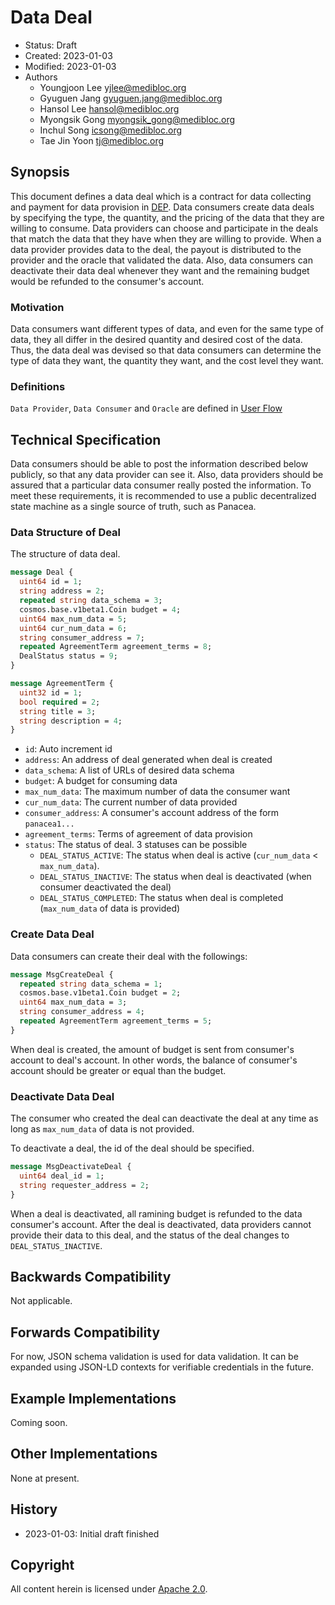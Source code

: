 # Data Deal

- Status: Draft
- Created: 2023-01-03
- Modified: 2023-01-03
- Authors
  - Youngjoon Lee <yjlee@medibloc.org>
  - Gyuguen Jang <gyuguen.jang@medibloc.org>
  - Hansol Lee <hansol@medibloc.org>
  - Myongsik Gong <myongsik_gong@medibloc.org>
  - Inchul Song <icsong@medibloc.org>
  - Tae Jin Yoon <tj@medibloc.org>


## Synopsis

This document defines a data deal which is a contract for data collecting and payment for data provision in [DEP](../../1-users/3-data-exchange/0-about-dep.md).
Data consumers create data deals by specifying the type, the quantity, and the pricing of the data that they are willing to consume.
Data providers can choose and participate in the deals that match the data that they have when they are willing to provide.
When a data provider provides data to the deal, the payout is distributed to the provider and the oracle that validated the data.
Also, data consumers can deactivate their data deal whenever they want and the remaining budget would be refunded to the consumer's account.

### Motivation

Data consumers want different types of data, and even for the same type of data, they all differ in the desired quantity and desired cost of the data. 
Thus, the data deal was devised so that data consumers can determine the type of data they want, the quantity they want, and the cost level they want.

### Definitions

`Data Provider`, `Data Consumer` and `Oracle` are defined in [User Flow](./1-user-flow.md)

## Technical Specification

Data consumers should be able to post the information described below publicly, so that any data provider can see it. 
Also, data providers should be assured that a particular data consumer really posted the information. 
To meet these requirements, it is recommended to use a public decentralized state machine as a single source of truth, such as Panacea.

### Data Structure of Deal

The structure of data deal.

```proto
message Deal {
  uint64 id = 1;
  string address = 2;
  repeated string data_schema = 3;
  cosmos.base.v1beta1.Coin budget = 4;
  uint64 max_num_data = 5;
  uint64 cur_num_data = 6;
  string consumer_address = 7;
  repeated AgreementTerm agreement_terms = 8;
  DealStatus status = 9;
}

message AgreementTerm {
  uint32 id = 1;
  bool required = 2;
  string title = 3;
  string description = 4;
}
```

- `id`: Auto increment id
- `address`: An address of deal generated when deal is created
- `data_schema`: A list of URLs of desired data schema
- `budget`: A budget for consuming data
- `max_num_data`: The maximum number of data the consumer want
- `cur_num_data`: The current number of data provided
- `consumer_address`: A consumer's account address of the form `panacea1...`
- `agreement_terms`: Terms of agreement of data provision
- `status`: The status of deal. 3 statuses can be possible
  - `DEAL_STATUS_ACTIVE`: The status when deal is active (`cur_num_data` < `max_num_data`).  
  - `DEAL_STATUS_INACTIVE`: The status when deal is deactivated (when consumer deactivated the deal)
  - `DEAL_STATUS_COMPLETED`: The status when deal is completed (`max_num_data` of data is provided)

### Create Data Deal

Data consumers can create their deal with the followings:

```proto
message MsgCreateDeal {
  repeated string data_schema = 1;
  cosmos.base.v1beta1.Coin budget = 2;
  uint64 max_num_data = 3;
  string consumer_address = 4;
  repeated AgreementTerm agreement_terms = 5;
}
```

When deal is created, the amount of budget is sent from consumer's account to deal's account.
In other words, the balance of consumer's account should be greater or equal than the budget.

### Deactivate Data Deal

The consumer who created the deal can deactivate the deal at any time as long as `max_num_data` of data is not provided.

To deactivate a deal, the id of the deal should be specified.

```proto
message MsgDeactivateDeal {
  uint64 deal_id = 1;
  string requester_address = 2;
}
```

When a deal is deactivated, all ramining budget is refunded to the data consumer's account.
After the deal is deactivated, data providers cannot provide their data to this deal, and the status of the deal changes to `DEAL_STATUS_INACTIVE`.

## Backwards Compatibility

Not applicable.

## Forwards Compatibility

For now, JSON schema validation is used for data validation.
It can be expanded using JSON-LD contexts for verifiable credentials in the future.

## Example Implementations

Coming soon.

## Other Implementations

None at present.

## History

- 2023-01-03: Initial draft finished

## Copyright

All content herein is licensed under [Apache 2.0](https://www.apache.org/licenses/LICENSE-2.0).
